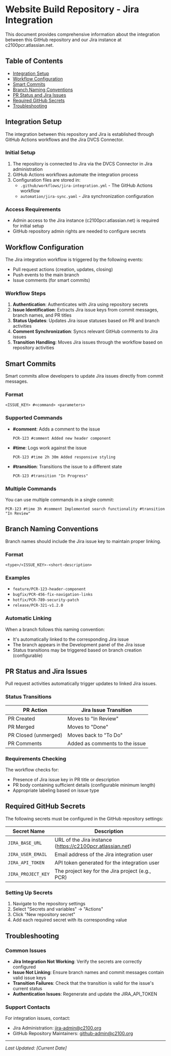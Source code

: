 # Website Build Repository - Jira Integration

This document provides comprehensive information about the integration between this GitHub repository and our Jira instance at c2100pcr.atlassian.net.

## Table of Contents
- [Integration Setup](#integration-setup)
- [Workflow Configuration](#workflow-configuration)
- [Smart Commits](#smart-commits)
- [Branch Naming Conventions](#branch-naming-conventions)
- [PR Status and Jira Issues](#pr-status-and-jira-issues)
- [Required GitHub Secrets](#required-github-secrets)
- [Troubleshooting](#troubleshooting)

## Integration Setup

The integration between this repository and Jira is established through GitHub Actions workflows and the Jira DVCS Connector.

### Initial Setup

1. The repository is connected to Jira via the DVCS Connector in Jira administration
2. GitHub Actions workflows automate the integration process
3. Configuration files are stored in:
   - `.github/workflows/jira-integration.yml` - The GitHub Actions workflow
   - `automation/jira-sync.yaml` - Jira synchronization configuration

### Access Requirements

- Admin access to the Jira instance (c2100pcr.atlassian.net) is required for initial setup
- GitHub repository admin rights are needed to configure secrets

## Workflow Configuration

The Jira integration workflow is triggered by the following events:

- Pull request actions (creation, updates, closing)
- Push events to the main branch
- Issue comments (for smart commits)

### Workflow Steps

1. **Authentication**: Authenticates with Jira using repository secrets
2. **Issue Identification**: Extracts Jira issue keys from commit messages, branch names, and PR titles
3. **Status Updates**: Updates Jira issue statuses based on PR and branch activities
4. **Comment Synchronization**: Syncs relevant GitHub comments to Jira issues
5. **Transition Handling**: Moves Jira issues through the workflow based on repository activities

## Smart Commits

Smart commits allow developers to update Jira issues directly from commit messages.

### Format

```
<ISSUE_KEY> #<command> <parameters>
```

### Supported Commands

- **#comment**: Adds a comment to the issue
  ```
  PCR-123 #comment Added new header component
  ```

- **#time**: Logs work against the issue
  ```
  PCR-123 #time 2h 30m Added responsive styling
  ```

- **#transition**: Transitions the issue to a different state
  ```
  PCR-123 #transition "In Progress"
  ```

### Multiple Commands

You can use multiple commands in a single commit:
```
PCR-123 #time 3h #comment Implemented search functionality #transition "In Review"
```

## Branch Naming Conventions

Branch names should include the Jira issue key to maintain proper linking.

### Format

```
<type>/<ISSUE_KEY>-<short-description>
```

### Examples

- `feature/PCR-123-header-component`
- `bugfix/PCR-456-fix-navigation-links`
- `hotfix/PCR-789-security-patch`
- `release/PCR-321-v1.2.0`

### Automatic Linking

When a branch follows this naming convention:
- It's automatically linked to the corresponding Jira issue
- The branch appears in the Development panel of the Jira issue
- Status transitions may be triggered based on branch creation (configurable)

## PR Status and Jira Issues

Pull request activities automatically trigger updates to linked Jira issues.

### Status Transitions

| PR Action | Jira Issue Transition |
|-----------|------------------------|
| PR Created | Moves to "In Review" |
| PR Merged | Moves to "Done" |
| PR Closed (unmerged) | Moves back to "To Do" |
| PR Comments | Added as comments to the issue |

### Requirements Checking

The workflow checks for:
- Presence of Jira issue key in PR title or description
- PR body containing sufficient details (configurable minimum length)
- Appropriate labeling based on issue type

## Required GitHub Secrets

The following secrets must be configured in the GitHub repository settings:

| Secret Name | Description |
|-------------|-------------|
| `JIRA_BASE_URL` | URL of the Jira instance (https://c2100pcr.atlassian.net) |
| `JIRA_USER_EMAIL` | Email address of the Jira integration user |
| `JIRA_API_TOKEN` | API token generated for the integration user |
| `JIRA_PROJECT_KEY` | The project key for the Jira project (e.g., PCR) |

### Setting Up Secrets

1. Navigate to the repository settings
2. Select "Secrets and variables" → "Actions"
3. Click "New repository secret"
4. Add each required secret with its corresponding value

## Troubleshooting

### Common Issues

- **Jira Integration Not Working**: Verify the secrets are correctly configured
- **Issue Not Linking**: Ensure branch names and commit messages contain valid issue keys
- **Transition Failures**: Check that the transition is valid for the issue's current status
- **Authentication Issues**: Regenerate and update the JIRA_API_TOKEN

### Support Contacts

For integration issues, contact:
- Jira Administration: jira-admin@c2100.org
- GitHub Repository Maintainers: github-admin@c2100.org

---

*Last Updated: [Current Date]*

